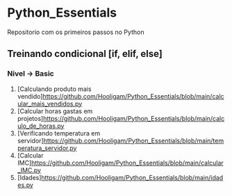 # Python_Essentials
Repositorio com os primeiros passos no Python

## Treinando condicional [if, elif, else]
### Nivel -> Basic
1. [Calculando produto mais vendido]https://github.com/Hooligam/Python_Essentials/blob/main/calcular_mais_vendidos.py
2. [Calcular horas gastas em projetos]https://github.com/Hooligam/Python_Essentials/blob/main/calculo_de_horas.py
3. [Verificando temperatura em servidor]https://github.com/Hooligam/Python_Essentials/blob/main/temperatura_servidor.py
4. [Calcular IMC]https://github.com/Hooligam/Python_Essentials/blob/main/calcular_IMC.py
5. [Idades]https://github.com/Hooligam/Python_Essentials/blob/main/idades.py
